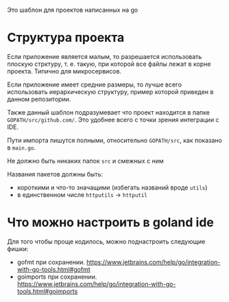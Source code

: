 Это шаблон для проектов написанных на go

# Структура проекта
Если приложение является малым, то разрешается использовать плоскую стрктуру,
т. е. такую, при которой все файлы лежат в корне проекта. Типично для микросервисов.

Если приложение имеет средние размеры, то лучше всего использовать иерархическую структуру,
пример которой приведен в данном репозитории.

Также данный шаблон подразумевает что проект находится в папке `GOPATH/src/github.com/`.
Это удобнее всего с точки зрения интеграции с IDE.

Пути импорта пишутся полными, относительно `GOPATH/src`, как показано в `main.go`.

Не должно быть никаких папок `src` и смежных с ним

Названия пакетов должны быть:
- короткими и что-то значащими (избегать названий вроде `utils`)
- в единственном числе `httputils` -> `httputil`

# Что можно настроить в goland ide
Для того чтобы проще кодилось, можно поднастроить следующие фишки:
- gofmt при сохранении. https://www.jetbrains.com/help/go/integration-with-go-tools.html#gofmt
- goimports при сохранении. https://www.jetbrains.com/help/go/integration-with-go-tools.html#goimports
